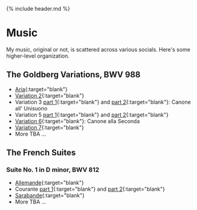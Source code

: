 
<link rel="shortcut icon" type="image/png" href="favicon.png">

{% include header.md %}

# Music

My music, original or not, is scattered across various socials.  Here's some
higher-level organization.

## The Goldberg Variations, BWV 988

<!-- target=blank makes the links open in a new tab, just like the similar html
syntax -->

- [Aria](https://www.youtube.com/watch?v=38GcBKf3Umk){:target="blank"}
- [Variation 2](https://www.youtube.com/watch?v=4bk4HKYhkG8){:target="blank"}
- Variation 3 [part 1](https://www.tiktok.com/@jeff.irwin/video/6847988594527800582){:target="blank"} and [part 2](https://www.tiktok.com/@jeff.irwin/video/6850935952605596934){:target="blank"}:  Canone all' Unisuono
- Variation 5 [part 1](https://www.tiktok.com/@jeff.irwin/video/6928220737719241990){:target="blank"} and [part 2](https://www.tiktok.com/@jeff.irwin/video/6937492746789801222){:target="blank"}
- [Variation 6](https://www.youtube.com/watch?v=oay3ZwzJHw8){:target="blank"}: Canone alla Seconda
- [Variation 7](https://www.facebook.com/100000215612496/videos/283375250193379/){:target="blank"}
- More TBA ...

## The French Suites

### Suite No. 1 in D minor, BWV 812

- [Allemande](https://soundcloud.com/jirwin505/french-suite-no1-in-d-minor-bwv-812-i-allemande?si=aa910a6c1b4442ada535791af9f0f7ff){:target="blank"}
- Courante [part 1](https://www.tiktok.com/@jeff.irwin/video/6958856517751803142){:target="blank"} and [part 2](https://www.tiktok.com/@jeff.irwin/video/6966349034906766597){:target="blank"}
- [Sarabande](https://www.youtube.com/watch?v=zKBBfl6Gwjg){:target="blank"}
- More TBA ...

